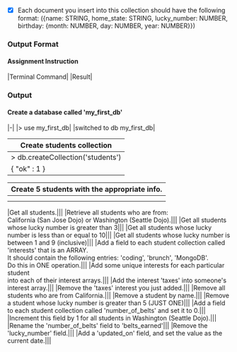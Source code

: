
- [x] Each document you insert into this collection should have the following format: ({name: STRING, home_state: STRING, lucky_number: NUMBER, birthday: {month: NUMBER, day: NUMBER, year: NUMBER}})

### Output Format
#### Assignment Instruction
|Terminal Command|
|Result|

### Output
#### Create a database called 'my_first_db'
|-|
|> use my_first_db|
|switched to db my_first_db|

|Create students collection|
|-|
|> db.createCollection('students')|
|{ "ok" : 1 }|

|Create 5 students with the appropriate info.|
|-|
||
||

|Get all students.|||
|Retrieve all students who are from:<br/> California (San Jose Dojo) or Washington (Seattle Dojo).|||
|Get all students whose lucky number is greater than 3|||
|Get all students whose lucky number is less than or equal to 10|||
|Get all students whose lucky number is between 1 and 9 (inclusive)|||
|Add a field to each student collection called 'interests' that is an ARRAY. <br/>It should contain the following entries: 'coding', 'brunch', 'MongoDB'. <br/>Do this in ONE operation.|||
|Add some unique interests for each particular student <br/>into each of their interest arrays.|||
|Add the interest 'taxes' into someone's interest array.|||
|Remove the 'taxes' interest you just added.|||
|Remove all students who are from California.|||
|Remove a student by name.|||
|Remove a student whose lucky number is greater than 5 (JUST ONE)|||
|Add a field to each student collection called 'number_of_belts' and set it to 0.|||
|Increment this field by 1 for all students in Washington (Seattle Dojo).|||
|Rename the 'number_of_belts' field to 'belts_earned'|||
|Remove the 'lucky_number' field.|||
|Add a 'updated_on' field, and set the value as the current date.|||